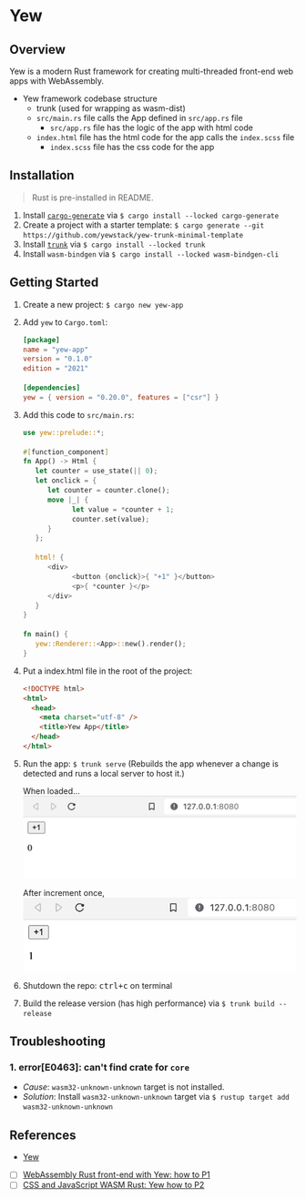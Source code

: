 # Yew

## Overview

Yew is a modern Rust framework for creating multi-threaded front-end web apps with WebAssembly.

- Yew framework codebase structure
  - trunk (used for wrapping as wasm-dist)
  - `src/main.rs` file calls the App defined in `src/app.rs` file
    - `src/app.rs` file has the logic of the app with html code
  - `index.html` file has the html code for the app calls the `index.scss` file
    - `index.scss` file has the css code for the app

## Installation

> Rust is pre-installed in README.

1. Install [`cargo-generate`](https://github.com/cargo-generate/cargo-generate) via `$ cargo install --locked cargo-generate`
2. Create a project with a starter template: `$ cargo generate --git https://github.com/yewstack/yew-trunk-minimal-template`
3. Install [`trunk`](https://trunkrs.dev/) via `$ cargo install --locked trunk`
4. Install `wasm-bindgen` via `$ cargo install --locked wasm-bindgen-cli`

## Getting Started

1. Create a new project: `$ cargo new yew-app`
2. Add `yew` to `Cargo.toml`:

   ```toml
   [package]
   name = "yew-app"
   version = "0.1.0"
   edition = "2021"

   [dependencies]
   yew = { version = "0.20.0", features = ["csr"] }
   ```

3. Add this code to `src/main.rs`:

   ```rust
   use yew::prelude::*;

   #[function_component]
   fn App() -> Html {
      let counter = use_state(|| 0);
      let onclick = {
         let counter = counter.clone();
         move |_| {
               let value = *counter + 1;
               counter.set(value);
         }
      };

      html! {
         <div>
               <button {onclick}>{ "+1" }</button>
               <p>{ *counter }</p>
         </div>
      }
   }

   fn main() {
      yew::Renderer::<App>::new().render();
   }
   ```

4. Put a index.html file in the root of the project:

   ```html
   <!DOCTYPE html>
   <html>
     <head>
       <meta charset="utf-8" />
       <title>Yew App</title>
     </head>
   </html>
   ```

5. Run the app: `$ trunk serve` (Rebuilds the app whenever a change is detected and runs a local server to host it.)

   When loaded...
   ![](../../img/yew-app-1.png)

   After increment once,
   ![](../../img/yew-app-2.png)

6. Shutdown the repo: <kbd>ctrl+c</kbd> on terminal
7. Build the release version (has high performance) via `$ trunk build --release`

## Troubleshooting

### 1. error[E0463]: can't find crate for `core`

- _Cause_: `wasm32-unknown-unknown` target is not installed.
- _Solution_: Install `wasm32-unknown-unknown` target via `$ rustup target add wasm32-unknown-unknown`

## References

- [Yew](https://yew.rs/)
- [ ] [WebAssembly Rust front-end with Yew: how to P1](https://tms-dev-blog.com/webassembly-rust-front-end-with-yew-how-to-p1/)
- [ ] [CSS and JavaScript WASM Rust: Yew how to P2](https://tms-dev-blog.com/css-and-javascript-wasm-rust-yew-how-to-p2/)
